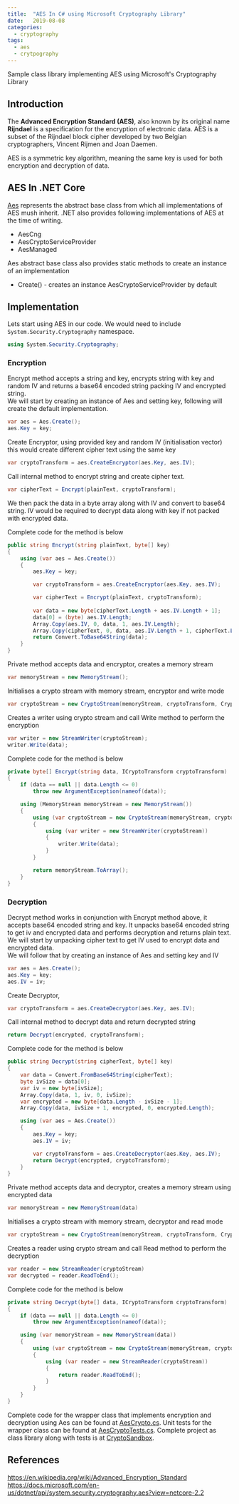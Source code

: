 ```yaml
---
title:  "AES In C# using Microsoft Cryptography Library"
date:   2019-08-08
categories:
  - cryptography
tags:
  - aes
  - crytpography
---
```

Sample class library implementing AES using Microsoft's Cryptography Library  

## Introduction
The **Advanced Encryption Standard (AES)**, also known by its original name **Rijndael** is a specification for the encryption of electronic data. AES is a subset of the Rijndael block cipher developed by two Belgian cryptographers, Vincent Rijmen and Joan Daemen.  
  
AES is a symmetric key algorithm, meaning the same key is used for both encryption and decryption of data.

## AES In .NET Core
[Aes](https://docs.microsoft.com/en-us/dotnet/api/system.security.cryptography.aes?view=netcore-2.2) represents the abstract base class from which all implementations of AES mush inherit. .NET also provides following implementations of AES at the time of writing.  
* AesCng  
* AesCryptoServiceProvider  
* AesManaged  
  
Aes abstract base class also provides static methods to create an instance of an implementation  
* Create() - creates an instance AesCryptoServiceProvider by default

## Implementation
Lets start using AES in our code. We would need to include `System.Security.Cryptography` namespace.

```csharp
using System.Security.Cryptography;
```

### Encryption
Encrypt method accepts a string and key, encrypts string with key and random IV and returns a base64 encoded string packing IV and encrypted string.  
We will start by creating an instance of Aes and setting key, following will create the default implementation.
```csharp
var aes = Aes.Create();
aes.Key = key;
```
Create Encryptor, using provided key and random IV (initialisation vector) this would create different cipher text using the same key
```csharp
var cryptoTransform = aes.CreateEncryptor(aes.Key, aes.IV);
```
Call internal method to encrypt string and create cipher text.
```csharp
var cipherText = Encrypt(plainText, cryptoTransform);
```
We then pack the data in a byte array along with IV and convert to base64 string. IV would be required to decrypt data along with key if not packed with encrypted data.

Complete code for the method is below

```csharp
public string Encrypt(string plainText, byte[] key)
{
    using (var aes = Aes.Create())
    {
        aes.Key = key;

        var cryptoTransform = aes.CreateEncryptor(aes.Key, aes.IV);

        var cipherText = Encrypt(plainText, cryptoTransform);
        
        var data = new byte[cipherText.Length + aes.IV.Length + 1];
        data[0] = (byte) aes.IV.Length;
        Array.Copy(aes.IV, 0, data, 1, aes.IV.Length);
        Array.Copy(cipherText, 0, data, aes.IV.Length + 1, cipherText.Length);
        return Convert.ToBase64String(data);
    }
}
```

Private method accepts data and encryptor, creates a memory stream
```csharp
var memoryStream = new MemoryStream();
```
Initialises a crypto stream with memory stream, encryptor and write mode
```csharp
var cryptoStream = new CryptoStream(memoryStream, cryptoTransform, CryptoStreamMode.Write);
```
Creates a writer using crypto stream and call Write method to perform the encryption
```csharp
var writer = new StreamWriter(cryptoStream);
writer.Write(data);
```

Complete code for the method is below
```csharp
private byte[] Encrypt(string data, ICryptoTransform cryptoTransform)
{
    if (data == null || data.Length <= 0)
        throw new ArgumentException(nameof(data));

    using (MemoryStream memoryStream = new MemoryStream())
    {
        using (var cryptoStream = new CryptoStream(memoryStream, cryptoTransform, CryptoStreamMode.Write))
        {
            using (var writer = new StreamWriter(cryptoStream))
            {
                writer.Write(data);
            }
        }

        return memoryStream.ToArray();
    }
}
```

### Decryption
Decrypt method works in conjunction with Encrypt method above, it accepts base64 encoded string and key. It unpacks base64 encoded string to get iv and encrypted data and performs decryption and returns plain text.  
We will start by unpacking cipher text to get IV used to encrypt data and encrypted data.  
We will follow that by creating an instance of Aes and setting key and IV
```csharp
var aes = Aes.Create();
aes.Key = key;
aes.IV = iv;
```
Create Decryptor,
```csharp
var cryptoTransform = aes.CreateDecryptor(aes.Key, aes.IV);
```
Call internal method to decrypt data and return decrypted string
```csharp
return Decrypt(encrypted, cryptoTransform);
```

Complete code for the method is below

```csharp
public string Decrypt(string cipherText, byte[] key)
{
    var data = Convert.FromBase64String(cipherText);
    byte ivSize = data[0];
    var iv = new byte[ivSize];
    Array.Copy(data, 1, iv, 0, ivSize);
    var encrypted = new byte[data.Length - ivSize - 1];
    Array.Copy(data, ivSize + 1, encrypted, 0, encrypted.Length);

    using (var aes = Aes.Create())
    {
        aes.Key = key;
        aes.IV = iv;

        var cryptoTransform = aes.CreateDecryptor(aes.Key, aes.IV);
        return Decrypt(encrypted, cryptoTransform);
    }
}
```

Private method accepts data and decryptor, creates a memory stream using encrypted data
```csharp
var memoryStream = new MemoryStream(data)
```
Initialises a crypto stream with memory stream, decryptor and read mode
```csharp
var cryptoStream = new CryptoStream(memoryStream, cryptoTransform, CryptoStreamMode.Read)
```
Creates a reader using crypto stream and call Read method to perform the decryption
```csharp
var reader = new StreamReader(cryptoStream)
var decrypted = reader.ReadToEnd();
```

Complete code for the method is below
```csharp
private string Decrypt(byte[] data, ICryptoTransform cryptoTransform)
{
    if (data == null || data.Length <= 0)
        throw new ArgumentException(nameof(data));

    using (var memoryStream = new MemoryStream(data))
    {
        using (var cryptoStream = new CryptoStream(memoryStream, cryptoTransform, CryptoStreamMode.Read))
        {
            using (var reader = new StreamReader(cryptoStream))
            {
                return reader.ReadToEnd();
            }
        }
    }
}
```

Complete code for the wrapper class that implements encryption and decryption using Aes can be found at [AesCrypto.cs](https://github.com/kashifsoofi/crypto-sandbox/blob/master/dotnet/src/Sandbox.Crypto/AesCrypto.cs). Unit tests for the wrapper class can be found at [AesCryptoTests.cs](https://github.com/kashifsoofi/crypto-sandbox/blob/master/dotnet/test/Sandbox.Crypto.Tests/AesCryptoTests.cs). Complete project as class library along with tests is at [CryptoSandbox](https://github.com/kashifsoofi/crypto-sandbox/tree/master/dotnet).

## References
https://en.wikipedia.org/wiki/Advanced_Encryption_Standard
https://docs.microsoft.com/en-us/dotnet/api/system.security.cryptography.aes?view=netcore-2.2